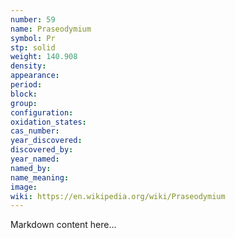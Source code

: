 ```yaml
---
number: 59
name: Praseodymium
symbol: Pr
stp: solid
weight: 140.908
density:
appearance:
period:
block:
group:
configuration:
oxidation_states:
cas_number:
year_discovered:
discovered_by:
year_named:
named_by:
name_meaning:
image:
wiki: https://en.wikipedia.org/wiki/Praseodymium
---
```


Markdown content here...
